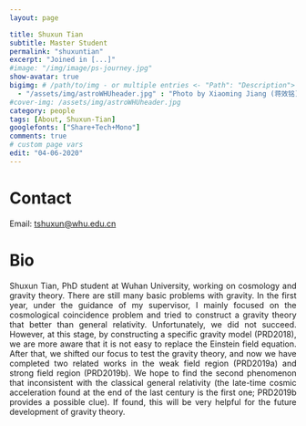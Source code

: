 ```yaml
---
layout: page

title: Shuxun Tian
subtitle: Master Student
permalink: "shuxuntian"
excerpt: "Joined in [...]"
#image: "/img/image/ps-journey.jpg"
show-avatar: true
bigimg:	# /path/to/img - or multiple entries <- "Path": "Description">
  - "/assets/img/astroWHUheader.jpg" : "Photo by Xiaoming Jiang (蒋效铭)"
#cover-img: /assets/img/astroWHUheader.jpg
category: people
tags: [About, Shuxun-Tian]
googlefonts: ["Share+Tech+Mono"]
comments: true
# custom page vars
edit: "04-06-2020"
---
```


<style>
body {
text-align: justify}
</style>

# Contact
Email: tshuxun@whu.edu.cn

# Bio

Shuxun Tian, PhD student at Wuhan University, working on cosmology and gravity theory. There are still many basic problems with gravity. In the first year, under the guidance of my supervisor, I mainly focused on the cosmological coincidence problem and tried to construct a gravity theory that better than general relativity. Unfortunately, we did not succeed. However, at this stage, by constructing a specific gravity model (PRD2018), we are more aware that it is not easy to replace the Einstein field equation. After that, we shifted our focus to test the gravity theory, and now we have completed two related works in the weak field region (PRD2019a) and strong field region (PRD2019b). We hope to find the second phenomenon that inconsistent with the classical general relativity (the late-time cosmic acceleration found at the end of the last century is the first one; PRD2019b provides a possible clue). If found, this will be very helpful for the future development of gravity theory.
